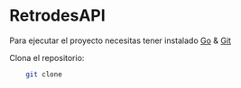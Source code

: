 # RetrodesAPI

Para ejecutar el proyecto necesitas tener instalado [Go](https://go.dev/) & [Git](https://git-scm.com/)

Clona el repositorio:

```bash
    git clone 
```


